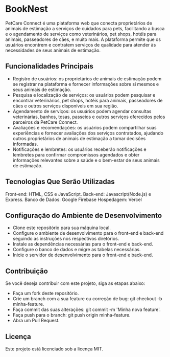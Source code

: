 # BookNest
PetCare Connect é uma plataforma web que conecta proprietários de animais de estimação a serviços de cuidados para pets, facilitando a busca e o agendamento de serviços como veterinários, pet shops, hotéis para animais, passeadores de cães, e muito mais. A plataforma permite que os usuários encontrem e contratem serviços de qualidade para atender às necessidades de seus animais de estimação.

## Funcionalidades Principais
- Registro de usuários: os proprietários de animais de estimação podem se registrar na plataforma e fornecer informações sobre si mesmos e seus animais de estimação.
- Pesquisa e localização de serviços: os usuários podem pesquisar e encontrar veterinários, pet shops, hotéis para animais, passeadores de cães e outros serviços disponíveis em sua região.
- Agendamento de serviços: os usuários podem agendar consultas veterinárias, banhos, tosas, passeios e outros serviços oferecidos pelos parceiros da PetCare Connect.
- Avaliações e recomendações: os usuários podem compartilhar suas experiências e fornecer avaliações dos serviços contratados, ajudando outros proprietários de animais de estimação a tomar decisões informadas.
- Notificações e lembretes: os usuários receberão notificações e lembretes para confirmar compromissos agendados e obter informações relevantes sobre a saúde e o bem-estar de seus animais de estimação.

## Tecnologias Que Serão Utilizadas
Front-end: HTML, CSS e JavaScript.
Back-end: Javascript(Node.js) e Express.
Banco de Dados: Google Firebase
Hospedagem: Vercel

## Configuração do Ambiente de Desenvolvimento
- Clone este repositório para sua máquina local.
- Configure o ambiente de desenvolvimento para o front-end e back-end seguindo as instruções nos respectivos diretórios.
- Instale as dependências necessárias para o front-end e back-end.
- Configure o banco de dados e migre as tabelas necessárias.
- Inicie o servidor de desenvolvimento para o front-end e back-end.

## Contribuição
Se você deseja contribuir com este projeto, siga as etapas abaixo:

- Faça um fork deste repositório.
- Crie um branch com a sua feature ou correção de bug: git checkout -b minha-feature.
- Faça commit das suas alterações: git commit -m 'Minha nova feature'.
- Faça push para o branch: git push origin minha-feature.
- Abra um Pull Request.

## Licença
Este projeto está licenciado sob a licença MIT.
